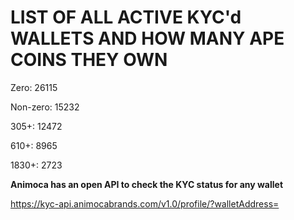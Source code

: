 # LIST OF ALL ACTIVE KYC'd WALLETS AND HOW MANY APE COINS THEY OWN

Zero: 26115

Non-zero: 15232

305+: 12472

610+: 8965

1830+: 2723

**Animoca has an open API to check the KYC status for any wallet**

https://kyc-api.animocabrands.com/v1.0/profile/?walletAddress=